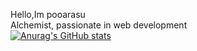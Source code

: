 Hello,Im pooarasu<br>
Alchemist,
passionate in web development<br>
[![Anurag's GitHub stats](https://github-readme-stats.vercel.app/api?username=pooaras)](https://github.com/pooaras/github-readme-stats)
